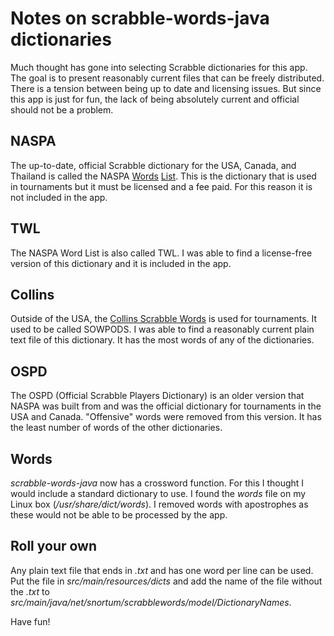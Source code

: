 # Notes on scrabble-words-java dictionaries

Much thought has gone into selecting Scrabble dictionaries for this app. The goal is to present reasonably current files that can be freely distributed. There is a tension between being up to date and licensing issues. But since this app is just for fun, the lack of being absolutely current and official should not be a problem.

## NASPA

The up-to-date, official Scrabble dictionary for the USA, Canada, and Thailand is called the NASPA [Words](https://scrabbleplayers.org/w/Welcome_to_NASPAWiki) [List](https://en.wikipedia.org/wiki/NASPA_Word_List). This is the dictionary that is used in tournaments but it must be licensed and a fee paid.  For this reason it is not included in the app. 

## TWL

The NASPA Word List is also called TWL. I was able to find a license-free version of this dictionary and it is included in the app.

## Collins

Outside of the USA, the [Collins Scrabble Words](https://en.wikipedia.org/wiki/Collins_Scrabble_Words) is used for tournaments. It used to be called SOWPODS. I was able to find a reasonably current plain text file of this dictionary. It has the most words of any of the dictionaries. 

## OSPD

The OSPD (Official Scrabble Players Dictionary) is an older version that NASPA was built from and was the official dictionary for tournaments in the USA and Canada. "Offensive" words were removed from this version. It has the least number of words of the other dictionaries. 

## Words

*scrabble-words-java* now has a crossword function. For this I thought I would include a standard dictionary to use. I found the *words* file on my Linux box (*/usr/share/dict/words*). I removed words with apostrophes as these would not be able to be processed by the app.

## Roll your own 

Any plain text file that ends in *.txt* and has one word per line can be used. Put the file in *src/main/resources/dicts* and add the name of the file without the *.txt* to *src/main/java/net/snortum/scrabblewords/model/DictionaryNames*.

Have fun!